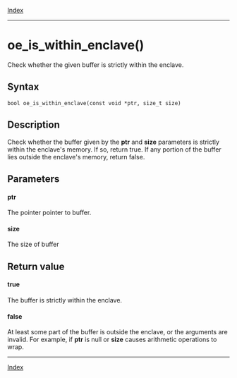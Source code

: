 [Index](index.md)

---
# oe_is_within_enclave()

Check whether the given buffer is strictly within the enclave.

## Syntax

    bool oe_is_within_enclave(const void *ptr, size_t size)
## Description 

Check whether the buffer given by the **ptr** and **size** parameters is strictly within the enclave's memory. If so, return true. If any portion of the buffer lies outside the enclave's memory, return false.



## Parameters

#### ptr

The pointer pointer to buffer.

#### size

The size of buffer

## Return value

#### true

The buffer is strictly within the enclave.

#### false

At least some part of the buffer is outside the enclave, or the arguments are invalid. For example, if **ptr** is null or **size** causes arithmetic operations to wrap.

---
[Index](index.md)

